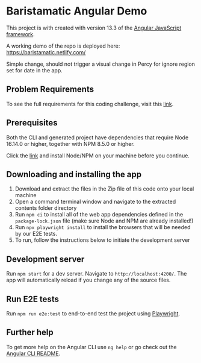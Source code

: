 # Baristamatic Angular Demo

This project is with created with version 13.3 of the [Angular JavaScript framework](https://v13.angular.io/docs).

A working demo of the repo is deployed here: <https://baristamatic.netlify.com/>

Simple change, should not trigger a visual change in Percy for ignore region set for date in the app.

## Problem Requirements

To see the full requirements for this coding challenge, visit this [link](https://drive.google.com/open?id=1c4Ei1pOsLWaLqL_OjO0t-DY-9rmycaGT).

## Prerequisites

Both the CLI and generated project have dependencies that require Node 16.14.0 or higher, together with NPM 8.5.0 or higher.

Click the [link](https://nodejs.org/en/) and install Node/NPM on your machine before you continue.

## Downloading and installing the app

1. Download and extract the files in the Zip file of this code onto your local machine
2. Open a command terminal window and navigate to the extracted contents folder directory
3. Run `npm ci` to install all of the web app dependencies defined in the `package-lock.json` file (make sure Node and NPM are already installed!)
4. Run `npx playwright install` to install the browsers that will be needed by our E2E tests.
5. To run, follow the instructions below to initiate the development server

## Development server

Run `npm start` for a dev server. Navigate to `http://localhost:4200/`. The app will automatically reload if you change any of the source files.

## Run E2E tests

Run `npm run e2e:test` to end-to-end test the project using [Playwright](https://playwright.dev/). 

## Further help

To get more help on the Angular CLI use `ng help` or go check out the [Angular CLI README](https://github.com/angular/angular-cli/blob/master/README.md).
